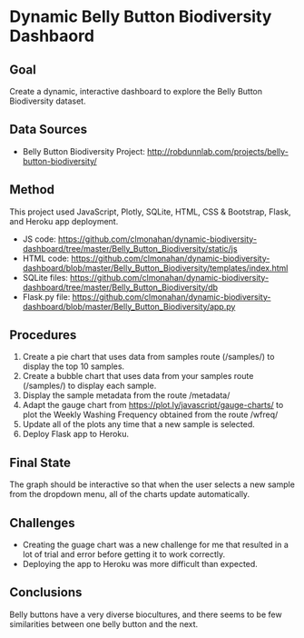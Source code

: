 # Dynamic Belly Button Biodiversity Dashbaord

## Goal
Create a dynamic, interactive dashboard to explore the Belly Button Biodiversity dataset.

## Data Sources
* Belly Button Biodiversity Project: http://robdunnlab.com/projects/belly-button-biodiversity/

## Method
This project used JavaScript, Plotly, SQLite, HTML, CSS & Bootstrap, Flask, and Heroku app deployment.
* JS code: https://github.com/clmonahan/dynamic-biodiversity-dashboard/tree/master/Belly_Button_Biodiversity/static/js
* HTML code: https://github.com/clmonahan/dynamic-biodiversity-dashboard/blob/master/Belly_Button_Biodiversity/templates/index.html
* SQLite files: https://github.com/clmonahan/dynamic-biodiversity-dashboard/tree/master/Belly_Button_Biodiversity/db
* Flask.py file: https://github.com/clmonahan/dynamic-biodiversity-dashboard/blob/master/Belly_Button_Biodiversity/app.py

## Procedures
1. Create a pie chart that uses data from samples route (/samples/<sample>) to display the top 10 samples.
2. Create a bubble chart that uses data from your samples route (/samples/<sample>) to display each sample.
3. Display the sample metadata from the route /metadata/<sample>
4. Adapt the gauge chart from https://plot.ly/javascript/gauge-charts/ to plot the Weekly Washing Frequency obtained from the route /wfreq/<sample>
5. Update all of the plots any time that a new sample is selected.
6. Deploy Flask app to Heroku.

## Final State
The graph should be interactive so that when the user selects a new sample from the dropdown menu, all of the charts update automatically. 

## Challenges
* Creating the guage chart was a new challenge for me that resulted in a lot of trial and error before getting it to work correctly.
* Deploying the app to Heroku was more difficult than expected.

## Conclusions
Belly buttons have a very diverse biocultures, and there seems to be few similarities between one belly button and the next.
